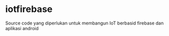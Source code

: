 # iotfirebase
Source code yang diperlukan untuk membangun IoT berbasid firebase dan aplikasi android
